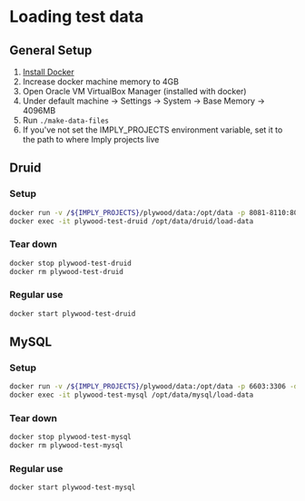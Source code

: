 # Loading test data

## General Setup

1. [Install Docker](https://docs.docker.com/engine/installation/)
1. Increase docker machine memory to 4GB 
  1. Open Oracle VM VirtualBox Manager (installed with docker)
  2. Under default machine -> Settings -> System -> Base Memory -> 4096MB
2. Run `./make-data-files`
3. If you've not set the IMPLY_PROJECTS environment variable, set it to the path to where Imply projects live

## Druid

### Setup

```bash
docker run -v /${IMPLY_PROJECTS}/plywood/data:/opt/data -p 8081-8110:8081-8110 -p 8200:8200 -p 9095:9095 -d --name plywood-test-druid imply/imply
docker exec -it plywood-test-druid /opt/data/druid/load-data
```

### Tear down

```bash
docker stop plywood-test-druid
docker rm plywood-test-druid
```

### Regular use

```bash
docker start plywood-test-druid
```

## MySQL

### Setup

```bash
docker run -v /${IMPLY_PROJECTS}/plywood/data:/opt/data -p 6603:3306 -d --name plywood-test-mysql -e MYSQL_ALLOW_EMPTY_PASSWORD='true' -d mysql/mysql-server:5.7
docker exec -it plywood-test-mysql /opt/data/mysql/load-data
```

### Tear down

```bash
docker stop plywood-test-mysql
docker rm plywood-test-mysql
```

### Regular use

```bash
docker start plywood-test-mysql
```
